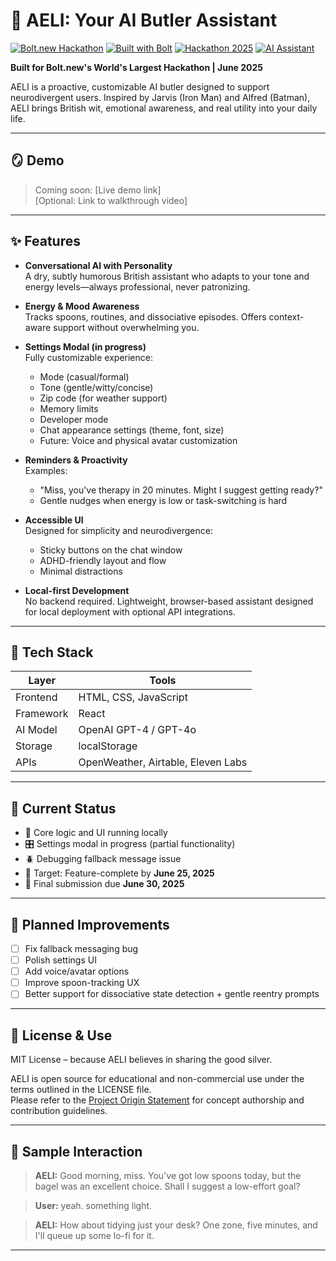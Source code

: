 # 🧠 AELI: Your AI Butler Assistant

[![Bolt.new Hackathon](https://img.shields.io/badge/Bolt.new-Hackathon-blue?style=for-the-badge&logo=bolt&logoColor=white)](https://bolt.new)
[![Built with Bolt](https://img.shields.io/badge/Built%20with-Bolt-orange?style=for-the-badge&logo=lightning&logoColor=white)](https://bolt.new)
[![Hackathon 2025](https://img.shields.io/badge/Hackathon-2025-green?style=for-the-badge&logo=calendar&logoColor=white)](https://bolt.new)
[![AI Assistant](https://img.shields.io/badge/AI-Assistant-purple?style=for-the-badge&logo=robot&logoColor=white)](https://github.com/Attora1/AELI-ai-butler)

**Built for Bolt.new's World's Largest Hackathon | June 2025**

AELI is a proactive, customizable AI butler designed to support neurodivergent users. Inspired by Jarvis (Iron Man) and Alfred (Batman), AELI brings British wit, emotional awareness, and real utility into your daily life.

---

## 🪞 Demo

> Coming soon: [Live demo link]  
> [Optional: Link to walkthrough video]

---

## ✨ Features

- **Conversational AI with Personality**  
  A dry, subtly humorous British assistant who adapts to your tone and energy levels—always professional, never patronizing.

- **Energy & Mood Awareness**  
  Tracks spoons, routines, and dissociative episodes. Offers context-aware support without overwhelming you.

- **Settings Modal (in progress)**  
  Fully customizable experience:
  - Mode (casual/formal)
  - Tone (gentle/witty/concise)
  - Zip code (for weather support)
  - Memory limits
  - Developer mode
  - Chat appearance settings (theme, font, size)
  - Future: Voice and physical avatar customization

- **Reminders & Proactivity**  
  Examples:
  - "Miss, you've therapy in 20 minutes. Might I suggest getting ready?"
  - Gentle nudges when energy is low or task-switching is hard

- **Accessible UI**  
  Designed for simplicity and neurodivergence:
  - Sticky buttons on the chat window
  - ADHD-friendly layout and flow
  - Minimal distractions

- **Local-first Development**  
  No backend required. Lightweight, browser-based assistant designed for local deployment with optional API integrations.

---

## 🧱 Tech Stack

| Layer        | Tools                              |
|--------------|-------------------------------------|
| Frontend     | HTML, CSS, JavaScript               |
| Framework    | React |
| AI Model     | OpenAI GPT-4 / GPT-4o               |
| Storage      | localStorage                        |
| APIs         |  OpenWeather, Airtable, Eleven Labs |

---

## 🧪 Current Status

- 🔧 Core logic and UI running locally
- 🎛️ Settings modal in progress (partial functionality)
- 🪲 Debugging fallback message issue
- 🎯 Target: Feature-complete by **June 25, 2025**
- 🏁 Final submission due **June 30, 2025**

---

## 🧩 Planned Improvements

- [ ] Fix fallback messaging bug
- [ ] Polish settings UI
- [ ] Add voice/avatar options
- [ ] Improve spoon-tracking UX
- [ ] Better support for dissociative state detection + gentle reentry prompts

---


## 📄 License & Use

MIT License – because AELI believes in sharing the good silver.

AELI is open source for educational and non-commercial use under the terms outlined in the LICENSE file.  
Please refer to the [Project Origin Statement](./AELI_Project_Origin_Statement.md) for concept authorship and contribution guidelines.


---

## 💬 Sample Interaction

> **AELI:** Good morning, miss. You've got low spoons today, but the bagel was an excellent choice. Shall I suggest a low-effort goal?

> **User:** yeah. something light.

> **AELI:** How about tidying just your desk? One zone, five minutes, and I'll queue up some lo-fi for it.

---